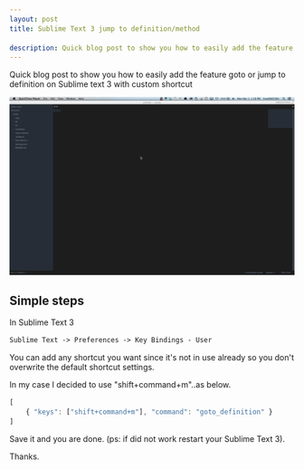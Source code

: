 ```yaml
---
layout: post
title: Sublime Text 3 jump to definition/method

description: Quick blog post to show you how to easily add the feature goto or jump to definition on Sublime text 3 with custom shortcut.
---
```


Quick blog post to show you how to easily add the feature goto or jump to definition on Sublime text 3 with custom shortcut

![Sublime Text 3 jump to definition/method](./st3-goto-definition.gif)

## Simple steps

In Sublime Text 3
```html
Sublime Text -> Preferences -> Key Bindings - User
```

You can add any shortcut you want since it's not in use already so you don't overwrite the default shortcut settings.

In my case I decided to use "shift+command+m"..as below.

```javascript
[
    { "keys": ["shift+command+m"], "command": "goto_definition" }
]
```

Save it and you are done. (ps: if did not work restart your Sublime Text 3).

Thanks.